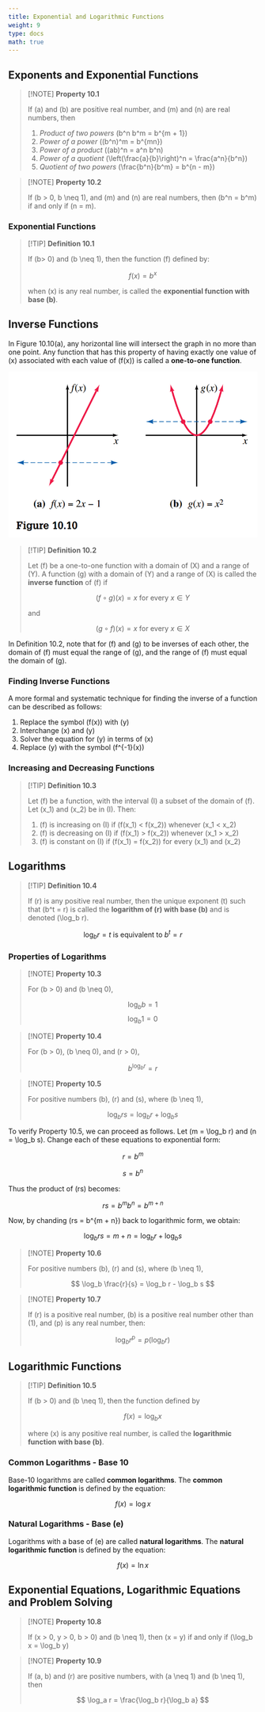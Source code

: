 ```yaml
---
title: Exponential and Logarithmic Functions
weight: 9
type: docs
math: true
---
```


## Exponents and Exponential Functions

> [!NOTE] **Property 10.1**
>
> If \(a\) and \(b\) are positive real number, and \(m\) and \(n\) are real numbers, then
>
> 1. _Product of two powers_ \(b^n b^m = b^{m + 1}\)
> 2. _Power of a power_ \((b^n)^m = b^{mn}\)
> 3. _Power of a product_ \((ab)^n = a^n b^n\)
> 4. _Power of a quotient_ \(\left(\frac{a}{b}\right)^n = \frac{a^n}{b^n}\)
> 5. _Quotient of two powers_ \(\frac{b^n}{b^m} = b^{n - m}\)

> [!NOTE] **Property 10.2**
>
> If \(b > 0, b \neq 1\), and \(m\) and \(n\) are real numbers, then \(b^n = b^m\) if and only if \(n = m\).

### Exponential Functions

> [!TIP] **Definition 10.1**
>
> If \(b> 0\) and \(b \neq 1\), then the function \(f\) defined by:
>
> $$ f(x) = b^x $$
>
> when \(x\) is any real number, is called the **exponential function with base \(b\)**.

## Inverse Functions

In Figure 10.10(a), any horizontal line will intersect the graph in no more than one point. Any function that has this property of having exactly one value of \(x\) associated with each value of \(f(x)\) is called a **one-to-one function**.

![Horizontal Line Test](./assets/horizontal_line_test.png)

> [!TIP] **Definition 10.2**
>
> Let \(f\) be a one-to-one function with a domain of \(X\) and a range of \(Y\). A function \(g\) with a domain of \(Y\) and a range of \(X\) is called the **inverse function** of \(f\) if
>
> $$ (f \circ g)(x) = x \text{ for every } x \in Y $$
>
> and
>
> $$ (g \circ f)(x) = x \text{ for every } x \in X $$

In Definition 10.2, note that for \(f\) and \(g\) to be inverses of each other, the domain of \(f\) must equal the range of \(g\), and the range of \(f\) must equal the domain of \(g\).

### Finding Inverse Functions

A more formal and systematic technique for finding the inverse of a function can be described as follows:

1. Replace the symbol \(f(x)\) with \(y\)
2. Interchange \(x\) and \(y\)
3. Solver the equation for \(y\) in terms of \(x\)
4. Replace \(y\) with the symbol \(f^{-1}(x)\)

### Increasing and Decreasing Functions

> [!TIP] **Definition 10.3**
>
> Let \(f\) be a function, with the interval \(I\) a subset of the domain of \(f\). Let \(x_1\) and \(x_2\) be in \(I\). Then:
>
> 1. \(f\) is increasing on \(I\) if \(f(x_1) < f(x_2)\) whenever \(x_1 < x_2\)
> 2. \(f\) is decreasing on \(I\) if \(f(x_1) > f(x_2)\) whenever \(x_1 > x_2\)
> 3. \(f\) is constant on \(I\) if \(f(x_1) = f(x_2)\) for every \(x_1\) and \(x_2\)

## Logarithms

> [!TIP] **Definition 10.4**
>
> If \(r\) is any positive real number, then the unique exponent \(t\) such that \(b^t = r\) is called the **logarithm of \(r\) with base \(b\)** and is denoted \(\log_b r\).

$$
\log_b r = t \text{ is equivalent to } b^t = r
$$

### Properties of Logarithms

> [!NOTE] **Property 10.3**
>
> For \(b > 0\) and \(b \neq 0\),
>
> $$ \log_b b = 1 $$
> $$ \log_b 1 = 0 $$

> [!NOTE] **Property 10.4**
>
> For \(b > 0\), \(b \neq 0\), and \(r > 0\),
>
> $$ b^{\log_b r} = r $$

> [!NOTE] **Property 10.5**
>
> For positive numbers \(b\), \(r\) and \(s\), where \(b \neq 1\),
>
> $$ \log_b rs = \log_b r + \log_b s $$

To verify Property 10.5, we can proceed as follows. Let \(m = \log_b r\) and \(n = \log_b s\). Change each of these equations to exponential form:

$$ r = b^m $$

$$ s = b^n $$

Thus the product of \(rs\) becomes:

$$
rs = b^m b^n = b^{m + n}
$$

Now, by chanding \(rs = b^{m + n}\) back to logarithmic form, we obtain:

$$
\log_b rs = m + n = \log_b r + \log_b s
$$

> [!NOTE] **Property 10.6**
>
> For positive numbers \(b\), \(r\) and \(s\), where \(b \neq 1\),
>
> $$ \log_b \frac{r}{s} = \log_b r - \log_b s $$

> [!NOTE] **Property 10.7**
>
> If \(r\) is a positive real number, \(b\) is a positive real number other than \(1\), and \(p\) is any real number, then:
>
> $$ \log_b r^p = p(\log_b r) $$

## Logarithmic Functions

> [!TIP] **Definition 10.5**
>
> If \(b > 0\) and \(b \neq 1\), then the function defined by
>
> $$ f(x) = \log_b x $$
>
> where \(x\) is any positive real number, is called the **logarithmic function with base \(b\)**.

### Common Logarithms - Base 10

Base-10 logarithms are called **common logarithms**. The **common logarithmic function** is defined by the equation:

$$
f(x) = \log x
$$

### Natural Logarithms - Base \(e\)

Logarithms with a base of \(e\) are called **natural logarithms**. The **natural logarithmic function** is defined by the equation:

$$
f(x) = \ln x
$$

## Exponential Equations, Logarithmic Equations and Problem Solving

> [!NOTE] **Property 10.8**
>
> If \(x > 0, y > 0, b > 0\) and \(b \neq 1\), then \(x = y\) if and only if \(\log_b x = \log_b y\)

> [!NOTE] **Property 10.9**
>
> If \(a, b\) and \(r\) are positive numbers, with \(a \neq 1\) and \(b \neq 1\), then
>
> $$ \log_a r = \frac{\log_b r}{\log_b a} $$
